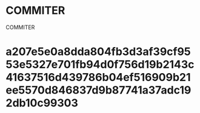 # COMMITER
COMMITER






# a207e5e0a8dda804fb3d3af39cf9553e5327e701fb94d0f756d19b2143c41637516d439786b04ef516909b21ee5570d846837d9b87741a37adc192db10c99303
